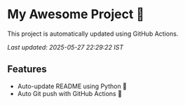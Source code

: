 # My Awesome Project 🚀

This project is automatically updated using GitHub Actions.

_Last updated: 2025-05-27 22:29:22 IST_

## Features
- Auto-update README using Python 🐍
- Auto Git push with GitHub Actions 🤖
